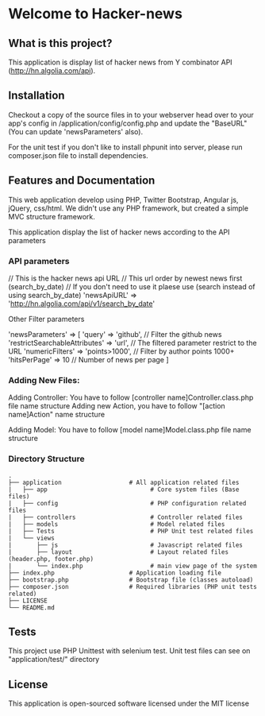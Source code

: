 # Welcome to Hacker-news


## What is this project?

This application is display list of hacker news from Y combinator API (http://hn.algolia.com/api).

## Installation

Checkout a copy of the source files in to your webserver head over to your app's config in /application/config/config.php and update the "BaseURL" (You can update 'newsParameters' also).

For the unit test if you don't like to install phpunit into server, please run composer.json file to install dependencies.

## Features and Documentation

This web application develop using PHP, Twitter Bootstrap, Angular js, jQuery, css/html. We didn't use any PHP framework, but created a simple MVC structure framework.

This application display the list of hacker news according to the API parameters

### API parameters

// This is the hacker news api URL
// This url order by newest news first (search_by_date)
// If you don't need to use it plaese use (search instead of using search_by_date)
'newsApiURL' => 'http://hn.algolia.com/api/v1/search_by_date'

Other Filter parameters 

'newsParameters' => [
    	'query' => 'github',   						// Filter the github news
    	'restrictSearchableAttributes' => 'url', 	// The filtered parameter restrict to the URL
    	'numericFilters' => 'points>1000',			// Filter by author points 1000+
        'hitsPerPage' => 10   						// Number of news per page 
]

### Adding New Files:

Adding Controller: 
You have to follow [controller name]Controller.class.php file name structure 
Adding new Action, you have to follow "[action name]Action" name structure

Adding Model: 
You have to follow [model name]Model.class.php file name structure 


### Directory Structure

    .
    ├── application                   # All application related files
    |	├── app                     		# Core system files (Base files)
	|   ├── config                			# PHP configuration related files
	|   ├── controllers                 	# Controller related files
	|   ├── models							# Model related files
	|  	├── Tests                           # PHP Unit test related files
	|   └── views
	|		├── js                     		# Javascript related files
	|   	├── layout                		# Layout related files (header.php, footer.php)                        
	|   	└── index.php					# main view page of the system
    ├── index.php                     # Application loading file
    ├── bootstrap.php                 # Bootstrap file (classes autoload)
    ├── composer.json                 # Required libraries (PHP unit tests related)
    ├── LICENSE
    └── README.md


## Tests

This project use PHP Unittest with selenium test.
Unit test files can see on "application/test/" directory

## License

This application is open-sourced software licensed under the MIT license